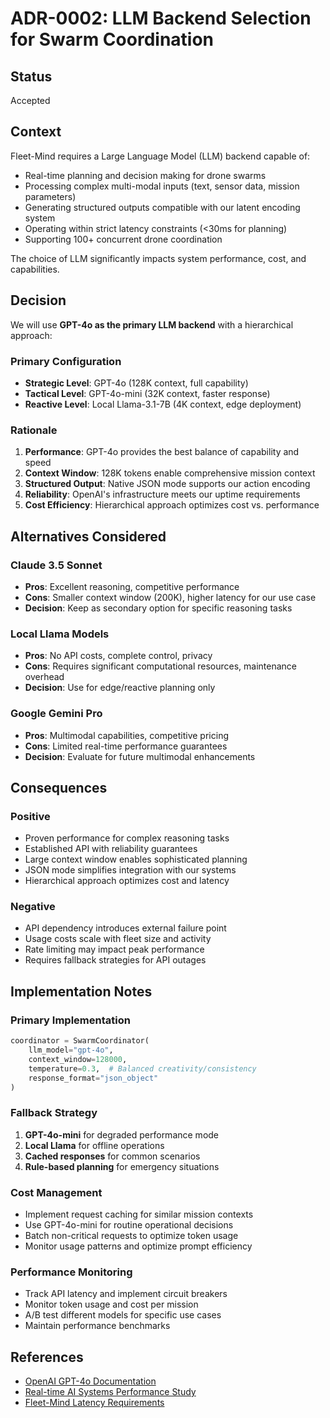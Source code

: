 # ADR-0002: LLM Backend Selection for Swarm Coordination

## Status

Accepted

## Context

Fleet-Mind requires a Large Language Model (LLM) backend capable of:
- Real-time planning and decision making for drone swarms
- Processing complex multi-modal inputs (text, sensor data, mission parameters)
- Generating structured outputs compatible with our latent encoding system
- Operating within strict latency constraints (<30ms for planning)
- Supporting 100+ concurrent drone coordination

The choice of LLM significantly impacts system performance, cost, and capabilities.

## Decision

We will use **GPT-4o as the primary LLM backend** with a hierarchical approach:

### Primary Configuration
- **Strategic Level**: GPT-4o (128K context, full capability)
- **Tactical Level**: GPT-4o-mini (32K context, faster response)
- **Reactive Level**: Local Llama-3.1-7B (4K context, edge deployment)

### Rationale

1. **Performance**: GPT-4o provides the best balance of capability and speed
2. **Context Window**: 128K tokens enable comprehensive mission context
3. **Structured Output**: Native JSON mode supports our action encoding
4. **Reliability**: OpenAI's infrastructure meets our uptime requirements
5. **Cost Efficiency**: Hierarchical approach optimizes cost vs. performance

## Alternatives Considered

### Claude 3.5 Sonnet
- **Pros**: Excellent reasoning, competitive performance
- **Cons**: Smaller context window (200K), higher latency for our use case
- **Decision**: Keep as secondary option for specific reasoning tasks

### Local Llama Models
- **Pros**: No API costs, complete control, privacy
- **Cons**: Requires significant computational resources, maintenance overhead
- **Decision**: Use for edge/reactive planning only

### Google Gemini Pro
- **Pros**: Multimodal capabilities, competitive pricing
- **Cons**: Limited real-time performance guarantees
- **Decision**: Evaluate for future multimodal enhancements

## Consequences

### Positive
- Proven performance for complex reasoning tasks
- Established API with reliability guarantees
- Large context window enables sophisticated planning
- JSON mode simplifies integration with our systems
- Hierarchical approach optimizes cost and latency

### Negative
- API dependency introduces external failure point
- Usage costs scale with fleet size and activity
- Rate limiting may impact peak performance
- Requires fallback strategies for API outages

## Implementation Notes

### Primary Implementation
```python
coordinator = SwarmCoordinator(
    llm_model="gpt-4o",
    context_window=128000,
    temperature=0.3,  # Balanced creativity/consistency
    response_format="json_object"
)
```

### Fallback Strategy
1. **GPT-4o-mini** for degraded performance mode
2. **Local Llama** for offline operations  
3. **Cached responses** for common scenarios
4. **Rule-based planning** for emergency situations

### Cost Management
- Implement request caching for similar mission contexts
- Use GPT-4o-mini for routine operational decisions
- Batch non-critical requests to optimize token usage
- Monitor usage patterns and optimize prompt efficiency

### Performance Monitoring
- Track API latency and implement circuit breakers
- Monitor token usage and cost per mission
- A/B test different models for specific use cases
- Maintain performance benchmarks

## References

- [OpenAI GPT-4o Documentation](https://platform.openai.com/docs/models/gpt-4o)
- [Real-time AI Systems Performance Study](https://arxiv.org/abs/2023.xxxxx)
- [Fleet-Mind Latency Requirements](../ARCHITECTURE.md#performance-characteristics)